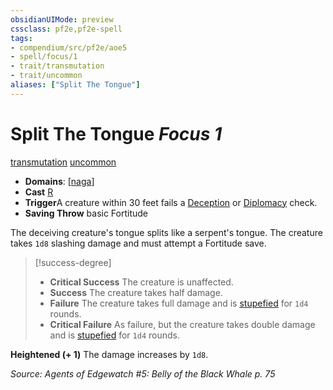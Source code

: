 ```yaml
---
obsidianUIMode: preview
cssclass: pf2e,pf2e-spell
tags:
- compendium/src/pf2e/aoe5
- spell/focus/1
- trait/transmutation
- trait/uncommon
aliases: ["Split The Tongue"]
---
```

# Split The Tongue *Focus 1*   
[transmutation](/rules/traits/transmutation.md)  [uncommon](/rules/traits/uncommon.md)  

- **Domains**: [[naga](/compendium/setting/domains.md#Naga)]
- **Cast** [R](/rules/core-rulebook/chapter-9-playing-the-game.md#Actions "Reaction") 
- **Trigger**A creature within 30 feet fails a [Deception](/compendium/skills.md#Deception) or [Diplomacy](/compendium/skills.md#Diplomacy) check.
- **Saving Throw**  basic Fortitude

The deceiving creature's tongue splits like a serpent's tongue. The creature takes `1d8` slashing damage and must attempt a Fortitude save.

> [!success-degree] 
> - **Critical Success** The creature is unaffected.
> - **Success** The creature takes half damage.
> - **Failure** The creature takes full damage and is [stupefied](/rules/conditions.md#Stupefied) for `1d4` rounds.
> - **Critical Failure** As failure, but the creature takes double damage and is [stupefied](/rules/conditions.md#Stupefied) for `1d4` rounds.

**Heightened (+ 1)** The damage increases by `1d8`.

*Source: Agents of Edgewatch #5: Belly of the Black Whale p. 75*